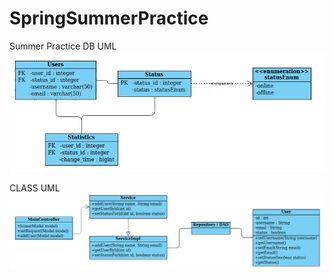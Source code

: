 # SpringSummerPractice
Summer Practice
DB UML
![Image alt](https://github.com/Retnirps/SpringSummerPractice/raw/master/UML/db_UML.png)



CLASS UML
![alt_text](/UML/class_UML.png?raw=True)
